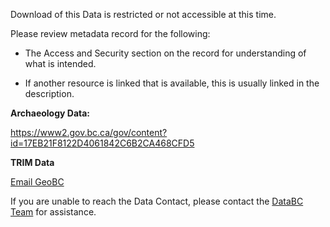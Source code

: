 Download of this Data is restricted or not accessible at this time.

Please review metadata record for the following:

+ The Access and Security section on the record for understanding of what is intended.

+ If another resource is linked that is available, this is usually linked in the description. 

__Archaeology Data:__

https://www2.gov.bc.ca/gov/content?id=17EB21F8122D4061842C6B2CA468CFD5

__TRIM Data__

[Email GeoBC](mailto:GeoBCInfo@gov.bc.ca)

If you are unable to reach the Data Contact, please contact the [DataBC Team](mailto:Data@gov.bc.ca) for assistance.
